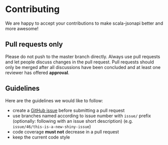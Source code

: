 # Contributing

We are happy to accept your contributions to make scala-jsonapi better and more awesome!

## Pull requests only

Please do not push to the master branch directly. Always use pull requests and let people discuss changes in the pull request.
Pull requests should only be merged after all discussions have been concluded and at least one reviewer has offered **approval**.

## Guidelines

Here are the guidelines we would like to follow:
- create a [GitHub issue](https://github.com/zalando/scala-jsonapi/issues) before submitting a pull request
- use branches named according to issue number with `issue/` prefix (optionally: following with an issue short description) (e.g. `issue/46/this-is-a-new-shiny-issue`) 
- code coverage **must not** decrease in a pull request
- keep the current code style
